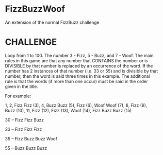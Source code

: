# FizzBuzzWoof
An extension of the normal FizzBuzz challenge

# CHALLENGE
Loop from 1 to 100.
The number 3 - Fizz, 5 - Buzz, and 7 - Woof.
The main rules in this game are that any number that CONTAINS the number or is DIVISIBLE by that number is replaced by an occurrence of the word.
If the number has 2 instances of that number (i.e. 33 or 55) and is divisible by that number, then the word is said three times in this example.
The additional rule is that the words (if more than one occur) must be said in the order given in the title. 

For example:

1, 2, Fizz Fizz (3), 4, Buzz Buzz (5), Fizz (6), Woof Woof (7), 8, Fizz (9), Buzz (10), 11, Fizz (12), Fizz (13), Woof (14), Fizz Buzz Buzz (15)

30 – Fizz Fizz Buzz

33 – Fizz Fizz Fizz

35 – Fizz Buzz Buzz Woof

55 – Buzz Buzz Buzz

